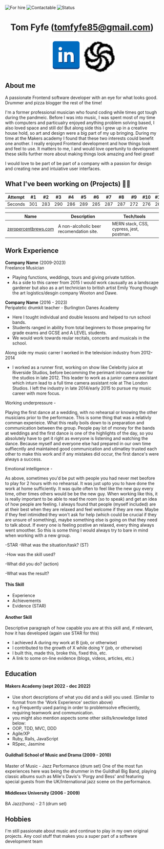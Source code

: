 ![For hire](https://img.shields.io/badge/Available_for_hire-Yes-brightgreen)
![Contactable](https://img.shields.io/badge/Contactable-For_sure-9cf)
![Status](https://img.shields.io/badge/Status-Probably_listening_to_music-ff69b4)

<div align="center">

[//]: # (Testing how to make comments which aren't rendered)

# Tom Fyfe (tomfyfe85@gmail.com) #
 <a href="https://www.linkedin.com/in/tomfyfe"><img src="images/Linkedin.png" width="110" alt="LinkedIn"></a>
 <a href="https://www.codewars.com/users/tomfyfe85"><img src="images/codewars.svg" width="100" alt="Codewars"></a>

</div>
 
 ## <a name="about_me">About me </a>
 
A passionate Frontend software developer with an eye for what looks good. Drummer and pizza blogger the rest of the time!

I'm a former professional musician who found coding while times got tough during the pandmeic. Before I was into music, I was spent most of my time with computers and particualry enjoyed anything problem solving based, I also loved space and still do! But along side this I grew up in a creative house hold, so art and design were a big part of my up bringing. During my time at the Makers academy I found that these two interests could benefit one another. I really enjoyed Frontend development and how things look and feel to use. It matters to me, I and would love opertunity to development these skills further more about making things look amazing and feel great!
 
 I would love to be part of be part of a company with a passion for design and creating new and intuiative user interfaces.

## <a name="projects">What I've been working on (Projects) 👨‍💻</a>

Attempt | #1 | #2 | #3 | #4 | #5 | #6 | #7 | #8 | #9 | #10 | #11
--- | --- | --- | --- |--- |--- |--- |--- |--- |--- |--- |---
Seconds | 301 | 283 | 290 | 286 | 289 | 285 | 287 | 287 | 272 | 276 | 269

| Name          | Description          | Tech/tools        |
| --------------| ----------------   | ----------------- |
| <a href="https://www.zeropercentbrews.com">zeropercentbrews.com</a>| A non-alcoholic beer recomendation site.|MERN stack, CSS, cypress, jest, postman.|
  
                
              
          

## Work Experience

**Company Name** (2009-2023)  
Freelance Musician
- Playing functions, weddings, tours and giving private tutition.
- As a side to this career from 2015 I would work causually as a landscape gardener but also as a art technician to british artist Emily Young though
the art logistics/desgin company Wooton and Dawe.
 
**Company Name** (2016 - 2023)  
Peripatetic drumkit teacher - Burlington Danes Academy
- Here I tought individual and double lessons and helped to run school bands.
- Students ranged in ability from total beginners to those preparing for grade exams and GCSE and A LEVEL students.
- We would work towards reular recitals, concerts and musicals in the school.

Along side my music carrer I worked in the television industry from 2012-2014
- I worked as a runner first, working on show like Celebrity juice at Riverside Studios, before becomming the perimant inhouse runner for the studios in late 2012. This leader to work as a junior camera assistant which inturn lead to a full time camera assistant role at The London Studios. I left the industry in late 2014/early 2015 to pursue my music career with more focus. 


Working underpressure - 

Playing the first dance at a wedding, with no rehearsal or knowing the other musicians prior to the performace. This is some thing that was a 
relativly comman experieice. What this really boils down to is preparation and communication between the group. People pay lot of money for the bands at weddings and the first dance is one of the highlights of the day, so you absolutely have to get it right as everyone is listening and watching the dance.
Because myself and everyone else had prepared in our own time suffiecntly and maintained good communication and utimatley trusted each other to make this work and if any mistakes did occur, the first dance's were always a success.

Emotional intelligence -

As above, sometimes you'd be put with people you had never met beofore to play for 2 hours with no rehearsal. It was just upto you to have done the work at home sufficiently. It was quite often to feel like the new guy every time, other times others would be be the new guy. When working like this, it is really important to be able to read the room (so to speak) and get an idea of how people are feeling. I always found that people (myself included) are at their best when they are relaxed and feel welcome if they are new. Maybe if they feel intimidted they won't ask for help (which could be crucial if they are unsure of something), maybe something else is going on that they need to talk about. If every one is feeling postive an relaxed, every thing always went smoother. So this is some thing I would always try to bare in mind when working with a new group. 


-STAR
-What was the situation/task? (ST)

-How was the skill used?

-What did you do? (action)

-What was the result?


#### This Skill

- Experience
- Achievements
- Evidence (STAR)

#### Another Skill

Descriptive paragraph of how capable you are at this skill and, if relevant, how it has developed (again use STAR for this)

- I achieved A during my work at B (job, or otherwise)
- I contributed to the growth of X while doing Y (job, or otherwise)
- I built this, made this, broke this, fixed this, etc.
- A link to some on-line evidence (blogs, videos, articles, etc.)

## Education

#### Makers Academy (sept 2022 - dec 2022)
- Use short descriptions of what you did and a skill you used. (Similar to format from the 'Work Experience' section above)
- e.g Frequently used paring in order to problemsolve effeciently, requiring teamwork and communication.
- you might also mention aspects some other skills/knowledge listed below: 
- OOP, TDD, MVC, DDD
- Agile/XP
- Ruby, Rails, JavaScript
- RSpec, Jasmine

#### Guildhall School of Music and Drama (2009 - 2010)

Master of Music - Jazz Performance
(drum set)
One of the most fun experiences here was being the drummer in the Guildhall Big Band, playing classic albums such as Mile's Davis's 'Porgy and Bess' and featuring special guests from the UK/International jazz scene on the performance.



#### Middlesex University (2006 - 2009)

BA Jazz(hons) - 2:1
(drum set)

## Hobbies
I'm still passionate about music and continue to play in my own original projects. 
Any cool stuff that makes you a super part of a software development team

